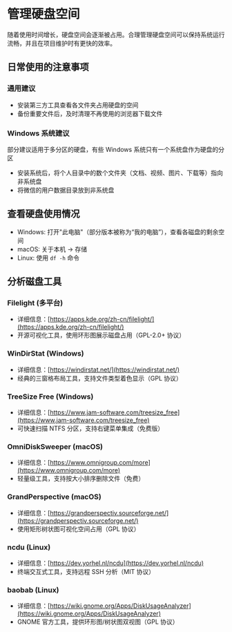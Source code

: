 # 管理硬盘空间

随着使用时间增长，硬盘空间会逐渐被占用。合理管理硬盘空间可以保持系统运行流畅，并且在项目维护时有更快的效率。

## 日常使用的注意事项

### 通用建议

- 安装第三方工具查看各文件夹占用硬盘的空间
- 备份重要文件后，及时清理不再使用的浏览器下载文件

### Windows 系统建议

部分建议适用于多分区的硬盘，有些 Windows 系统只有一个系统盘作为硬盘的分区

- 安装系统后，将个人目录中的数个文件夹（文档、视频、图片、下载等）指向非系统盘
- 将微信的用户数据目录放到非系统盘

## 查看硬盘使用情况

- Windows: 打开"此电脑"（部分版本被称为“我的电脑”），查看各磁盘的剩余空间
- macOS: 关于本机 → 存储
- Linux: 使用 `df -h` 命令

## 分析磁盘工具

### Filelight (多平台)

- 详细信息：[https://apps.kde.org/zh-cn/filelight/](https://apps.kde.org/zh-cn/filelight/)
- 开源可视化工具，使用环形图展示磁盘占用（GPL-2.0+ 协议）

### WinDirStat (Windows)

- 详细信息：[https://windirstat.net/](https://windirstat.net/)
- 经典的三窗格布局工具，支持文件类型着色显示（GPL 协议）

### TreeSize Free (Windows)

- 详细信息：[https://www.jam-software.com/treesize_free](https://www.jam-software.com/treesize_free)
- 可快速扫描 NTFS 分区，支持右键菜单集成（免费版）

### OmniDiskSweeper (macOS)

- 详细信息：[https://www.omnigroup.com/more](https://www.omnigroup.com/more)
- 轻量级工具，支持按大小排序删除文件（免费）

### GrandPerspective (macOS)

- 详细信息：[https://grandperspectiv.sourceforge.net/](https://grandperspectiv.sourceforge.net/)
- 使用矩形树状图可视化空间占用（GPL 协议）

### ncdu (Linux)

- 详细信息：[https://dev.yorhel.nl/ncdu](https://dev.yorhel.nl/ncdu)
- 终端交互式工具，支持远程 SSH 分析（MIT 协议）

### baobab (Linux)

- 详细信息：[https://wiki.gnome.org/Apps/DiskUsageAnalyzer](https://wiki.gnome.org/Apps/DiskUsageAnalyzer)
- GNOME 官方工具，提供环形图/树状图双视图（GPL 协议）
